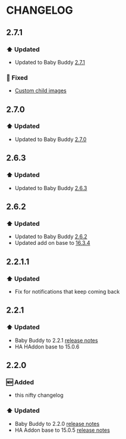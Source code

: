 # CHANGELOG

## 2.7.1
### ⬆️ Updated
- Updated to Baby Buddy [2.7.1](https://github.com/babybuddy/babybuddy/releases/tag/v2.7.1)
### 🐞 Fixed
- [Custom child images](https://github.com/OttPeterR/addon-babybuddy/pull/84)

## 2.7.0
### ⬆️ Updated
- Updated to Baby Buddy [2.7.0](https://github.com/babybuddy/babybuddy/releases/tag/v2.7.0)

## 2.6.3
### ⬆️ Updated
- Updated to Baby Buddy [2.6.3](https://github.com/babybuddy/babybuddy/releases/tag/v2.6.3)

## 2.6.2
### ⬆️ Updated
- Updated to Baby Buddy [2.6.2](https://github.com/babybuddy/babybuddy/releases/tag/v2.6.2)
- Updated add on base to [16.3.4](https://github.com/hassio-addons/addon-base/releases/tag/v16.3.4)

## 2.2.1.1
### ⬆️ Updated
- Fix for notifications that keep coming back

## 2.2.1

### ⬆️ Updated
- Baby Buddy to 2.2.1 [release notes](https://github.com/babybuddy/babybuddy/releases/tag/v2.2.1)
- HA HAddon base to 15.0.6

## 2.2.0

### 🆕 Added
- this nifty changelog

### ⬆️ Updated
- Baby Buddy to 2.2.0 [release notes](https://github.com/babybuddy/babybuddy/releases/tag/v2.2.0)
- HA Addon base to 15.0.5 [release notes](https://github.com/hassio-addons/addon-base/releases/tag/v15.0.5)
